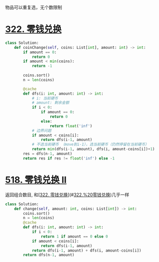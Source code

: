 物品可以重复选，无个数限制
# [322. 零钱兑换](https://leetcode.cn/problems/coin-change/)
```python fold
class Solution:
    def coinChange(self, coins: List[int], amount: int) -> int:
        if amount == 0:
            return 0
        if amount < min(coins):
            return -1
        
        coins.sort()
        n = len(coins)

        @cache
        def dfs(i: int, amount: int) -> int:
            # i: 当前硬币
            # amount: 剩余金额
            if i < 0:
                if amount == 0:
                    return 0
                else:
                    return float('inf')
            # 边界问题
            if amount < coins[i]:
                return dfs(i-1, amount)
            # 不选当前硬币 （move到i-1），选当前硬币（仍然停留在当前硬币）
            return min(dfs(i-1, amount), dfs(i, amount-coins[i])+1)
        res = dfs(n-1, amount)
        return res if res != float('inf') else -1
```

# [518. 零钱兑换 II](https://leetcode.cn/problems/coin-change-ii/)
返回组合数目, 和[[322. 零钱兑换](https://leetcode.cn/problems/coin-change/)](#[322.%20零钱兑换](https%20//leetcode.cn/problems/coin-change/))几乎一样
```python
class Solution:
    def change(self, amount: int, coins: List[int]) -> int:        
        coins.sort()
        n = len(coins)
        @cache
        def dfs(i: int, amount: int) -> int:
            if i < 0:
                return 1 if amount == 0 else 0
            if amount < coins[i]:
                return dfs(i-1, amount)
            return dfs(i-1, amount) + dfs(i, amount-coins[i])
        return dfs(n-1, amount)
```